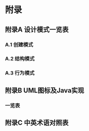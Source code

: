 # 附录



## 附录A 设计模式一览表



### A.1 创建模式



### A.2 结构模式



### A.3 行为模式



## 附录B UML图标及Java实现



### 一览表



## 附录C 中英术语对照表



